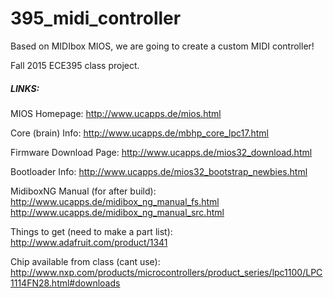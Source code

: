 # 395_midi_controller
Based on MIDIbox MIOS, we are going to create a custom MIDI controller!

Fall 2015 ECE395 class project.  

##### LINKS: 
MIOS Homepage: http://www.ucapps.de/mios.html

Core (brain) Info: http://www.ucapps.de/mbhp_core_lpc17.html

Firmware Download Page: http://www.ucapps.de/mios32_download.html

Bootloader Info: http://www.ucapps.de/mios32_bootstrap_newbies.html

MidiboxNG Manual (for after build):  
http://www.ucapps.de/midibox_ng_manual_fs.html
http://www.ucapps.de/midibox_ng_manual_src.html

Things to get (need to make a part list):
http://www.adafruit.com/product/1341

Chip available from class (cant use): http://www.nxp.com/products/microcontrollers/product_series/lpc1100/LPC1114FN28.html#downloads

